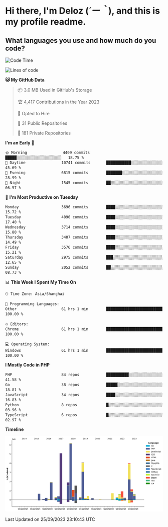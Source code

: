 # **Hi there, I'm Deloz (*´ー｀*), and this is my profile readme.**

## **What languages you use and how much do you code?**

<!--START_SECTION:waka-->
![Code Time](http://img.shields.io/badge/Code%20Time-2%2C482%20hrs%2034%20mins-blue)

![Lines of code](https://img.shields.io/badge/From%20Hello%20World%20I%27ve%20Written-32.8%20million%20lines%20of%20code-blue)

**🐱 My GitHub Data** 

> 📦 3.0 MB Used in GitHub's Storage 
 > 
> 🏆 4,417 Contributions in the Year 2023
 > 
> 💼 Opted to Hire
 > 
> 📜 31 Public Repositories 
 > 
> 🔑 181 Private Repositories 
 > 
**I'm an Early 🐤** 

```text
🌞 Morning                4409 commits        █████░░░░░░░░░░░░░░░░░░░░   18.75 % 
🌆 Daytime                10741 commits       ███████████░░░░░░░░░░░░░░   45.69 % 
🌃 Evening                6815 commits        ███████░░░░░░░░░░░░░░░░░░   28.99 % 
🌙 Night                  1545 commits        ██░░░░░░░░░░░░░░░░░░░░░░░   06.57 % 
```
📅 **I'm Most Productive on Tuesday** 

```text
Monday                   3696 commits        ████░░░░░░░░░░░░░░░░░░░░░   15.72 % 
Tuesday                  4090 commits        ████░░░░░░░░░░░░░░░░░░░░░   17.40 % 
Wednesday                3714 commits        ████░░░░░░░░░░░░░░░░░░░░░   15.80 % 
Thursday                 3407 commits        ████░░░░░░░░░░░░░░░░░░░░░   14.49 % 
Friday                   3576 commits        ████░░░░░░░░░░░░░░░░░░░░░   15.21 % 
Saturday                 2975 commits        ███░░░░░░░░░░░░░░░░░░░░░░   12.65 % 
Sunday                   2052 commits        ██░░░░░░░░░░░░░░░░░░░░░░░   08.73 % 
```


📊 **This Week I Spent My Time On** 

```text
🕑︎ Time Zone: Asia/Shanghai

💬 Programming Languages: 
Other                    61 hrs 1 min        █████████████████████████   100.00 % 

🔥 Editors: 
Chrome                   61 hrs 1 min        █████████████████████████   100.00 % 

💻 Operating System: 
Windows                  61 hrs 1 min        █████████████████████████   100.00 % 
```

**I Mostly Code in PHP** 

```text
PHP                      84 repos            ██████████░░░░░░░░░░░░░░░   41.58 % 
Go                       38 repos            █████░░░░░░░░░░░░░░░░░░░░   18.81 % 
JavaScript               34 repos            ████░░░░░░░░░░░░░░░░░░░░░   16.83 % 
Python                   8 repos             █░░░░░░░░░░░░░░░░░░░░░░░░   03.96 % 
TypeScript               6 repos             █░░░░░░░░░░░░░░░░░░░░░░░░   02.97 % 
```



**Timeline**

![Lines of Code chart](https://raw.githubusercontent.com/deloz/deloz/main/assets/bar_graph.png)


 Last Updated on 25/09/2023 23:10:43 UTC
<!--END_SECTION:waka-->
